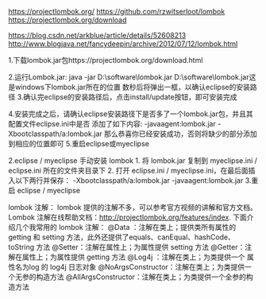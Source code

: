 https://projectlombok.org/
https://github.com/rzwitserloot/lombok
https://projectlombok.org/download


https://blog.csdn.net/arkblue/article/details/52608213
http://www.blogjava.net/fancydeepin/archive/2012/07/12/lombok.html

1.下载lombok.jar包https://projectlombok.org/download.html

2.运行Lombok.jar: java -jar D:\software\lombok.jar D:\software\lombok.jar这是windows下lombok.jar所在的位置
  数秒后将弹出一框，以确认eclipse的安装路径</code>
3.确认完eclipse的安装路径后，点击install/update按钮，即可安装完成

4.安装完成之后，请确认eclipse安装路径下是否多了一个lombok.jar包，并且其
配置文件eclipse.ini中是否 添加了如下内容: </code>
    -javaagent:lombok.jar 
    -Xbootclasspath/a:lombok.jar 
那么恭喜你已经安装成功，否则将缺少的部分添加到相应的位置即可 </code>
5.重启eclipse或myeclipse


2.eclipse / myeclipse 手动安装 lombok
    1. 将 lombok.jar 复制到 myeclipse.ini / eclipse.ini 所在的文件夹目录下
    2. 打开 eclipse.ini / myeclipse.ini，在最后面插入以下两行并保存：
        -Xbootclasspath/a:lombok.jar
        -javaagent:lombok.jar
    3.重启 eclipse / myeclipse

    
lombok 注解：
    lombok 提供的注解不多，可以参考官方视频的讲解和官方文档。
    Lombok 注解在线帮助文档：http://projectlombok.org/features/index.
    下面介绍几个我常用的 lombok 注解：
        @Data   ：注解在类上；提供类所有属性的 getting 和 setting 方法，此外还提供了equals、canEqual、hashCode、toString 方法
        @Setter：注解在属性上；为属性提供 setting 方法
        @Getter：注解在属性上；为属性提供 getting 方法
        @Log4j ：注解在类上；为类提供一个 属性名为log 的 log4j 日志对象
        @NoArgsConstructor：注解在类上；为类提供一个无参的构造方法
        @AllArgsConstructor：注解在类上；为类提供一个全参的构造方法




